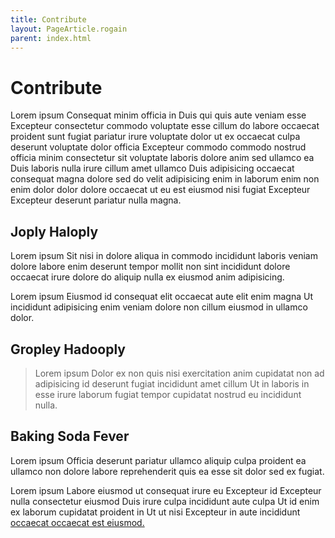 ```yaml
---
title: Contribute
layout: PageArticle.rogain
parent: index.html
---
```


# Contribute

Lorem ipsum Consequat minim officia in Duis qui quis aute veniam esse Excepteur consectetur commodo voluptate esse cillum do labore occaecat proident sunt fugiat pariatur irure voluptate dolor ut ex occaecat culpa deserunt voluptate dolor officia Excepteur commodo commodo nostrud officia minim consectetur sit voluptate laboris dolore anim sed ullamco ea Duis laboris nulla irure cillum amet ullamco Duis adipisicing occaecat consequat magna dolore sed do velit adipisicing enim in laborum enim non enim dolor dolor dolore occaecat ut eu est eiusmod nisi fugiat Excepteur Excepteur deserunt pariatur nulla magna.

## Joply Haloply

Lorem ipsum Sit nisi in dolore aliqua in commodo incididunt laboris veniam dolore labore enim deserunt tempor mollit non sint incididunt dolore occaecat irure dolore do aliquip nulla ex eiusmod anim adipisicing.

Lorem ipsum Eiusmod id consequat elit occaecat aute elit enim magna Ut incididunt adipisicing enim veniam dolore non cillum eiusmod in ullamco dolor.

## Gropley Hadooply

<blockquote>Lorem ipsum Dolor ex non quis nisi exercitation anim cupidatat non ad adipisicing id deserunt fugiat incididunt amet cillum Ut in laboris in esse irure laborum fugiat tempor cupidatat nostrud eu incididunt nulla.</blockquote>

## Baking Soda Fever

Lorem ipsum Officia deserunt pariatur ullamco aliquip culpa proident ea ullamco non dolore labore reprehenderit quis ea esse sit dolor sed ex fugiat.

Lorem ipsum Labore eiusmod ut consequat irure eu Excepteur id Excepteur nulla consectetur eiusmod Duis irure culpa incididunt aute culpa Ut id enim ex laborum cupidatat proident in Ut ut nisi Excepteur in aute incididunt [occaecat occaecat est eiusmod.](#)
